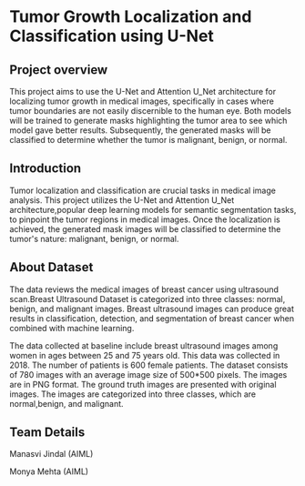 # Tumor Growth Localization and Classification using U-Net

## Project overview

This project aims to use the U-Net and Attention U_Net architecture for localizing tumor growth in medical images, specifically in cases where tumor boundaries are not easily discernible to the human eye. Both models will be trained
to generate masks highlighting the tumor area to see which model gave better results. Subsequently, the generated masks will be classified to determine whether the tumor is malignant, benign, or normal.

## Introduction

Tumor localization and classification are crucial tasks in medical image analysis. This project utilizes the U-Net and Attention U_Net architecture,popular deep learning models for semantic segmentation tasks, to pinpoint the tumor 
regions in medical images. Once the localization is achieved, the generated mask images will be classified to determine the tumor's nature: malignant, benign, or normal.

## About Dataset

The data reviews the medical images of breast cancer using ultrasound scan.Breast Ultrasound Dataset is categorized into three classes: normal, benign, and malignant images. Breast ultrasound images can produce great results in classification, detection, and segmentation of breast cancer when combined with machine learning.

The data collected at baseline include breast ultrasound images among women in ages between 25 and 75 years old. This data was collected in 2018. The number of patients is 600 female patients. The dataset consists of 780 images with an average image size of 500*500 pixels. The images are in PNG format. The ground truth images are presented with original images. The images are categorized into three classes, which are normal,benign, and malignant.

## Team Details

Manasvi Jindal (AIML)

Monya Mehta (AIML)
